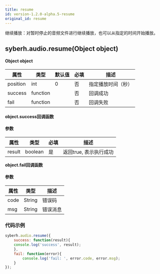```yaml
---
title: resume
id: version-1.2.0-alpha.5-resume
original_id: resume
---
```



继续播放：对暂时停止的音频文件进行继续播放，也可以从指定的时间开始播放。


## syberh.audio.resume(Object object)
#### Object object
| 属性     | 类型   | 默认值  |  必填 | 描述                         |
| ---------- | ------- | -------- | ---------------- | ----------------------------------|
| position | int |    0    | 否       | 指定播放时间（秒）                  |
| success | function |        | 否       | 回调成功                    |
| fail   | function |        | 否       | 回调失败                    |

#### object.success回调函数
#### 参数
| 属性     | 类型    | 必填 | 描述                     |
| ---------- | ------- | -------- | ---------------------- |
| result | boolean  | 是     | 返回true, 表示执行成功  |

**object.fail回调函数**
#### 参数
| 属性 | 类型   | 描述     |
| ---- | ------ | -------- |
| code | String | 错误码   |
| msg  | String | 错误消息 |



### **代码示例**
``` javascript
syberh.audio.resume({
	success: function(result){
    console.log('success', result);   
	},
	fail: function(error){
		console.log('fail: ', error.code, error.msg);
	}
});
```
